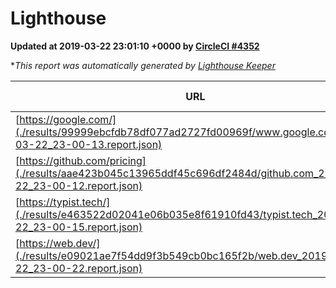 
# Lighthouse

**Updated at 2019-03-22 23:01:10 +0000 by [CircleCI #4352](https://circleci.com/gh/ItinerisLtd/lighthouse-keeper-example/4352)**

**This report was automatically generated by [Lighthouse Keeper](https://github.com/itinerisltd/lighthouse-keeper)*

| URL | Performance | Accessibility | Best Practices | SEO | PWA | Updated At |
| --- | --- | --- | --- | --- | --- | --- |
| [https://google.com/](./results/99999ebcfdb78df077ad2727fd00969f/www.google.com_2019-03-22_23-00-13.report.json) | 0.93 | 0.71 | 0.93 | 0.82 | 0.58 | 2019-03-22T23:00:13.595Z |
| [https://github.com/pricing](./results/aae423b045c13965ddf45c696df2484d/github.com_2019-03-22_23-00-12.report.json) | 0.87 | 0.89 | 0.93 | 0.9 | 0.58 | 2019-03-22T23:00:12.933Z |
| [https://typist.tech/](./results/e463522d02041e06b035e8f61910fd43/typist.tech_2019-03-22_23-00-15.report.json) | 1 |  |  |  |  | 2019-03-22T23:00:15.622Z |
| [https://web.dev/](./results/e09021ae7f54dd9f3b549cb0bc165f2b/web.dev_2019-03-22_23-00-22.report.json) | 0.98 | 0.93 | 1 | 0.96 | 1 | 2019-03-22T23:00:22.382Z |
